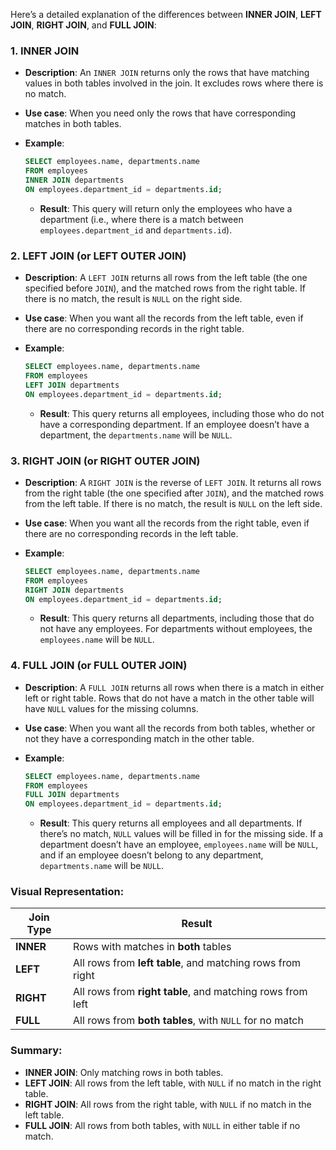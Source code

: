 Here’s a detailed explanation of the differences between **INNER JOIN**, **LEFT JOIN**, **RIGHT JOIN**, and **FULL JOIN**:

### 1. **INNER JOIN**

-   **Description**: An `INNER JOIN` returns only the rows that have matching values in both tables involved in the join. It excludes rows where there is no match.
-   **Use case**: When you need only the rows that have corresponding matches in both tables.

-   **Example**:
    ```sql
    SELECT employees.name, departments.name
    FROM employees
    INNER JOIN departments
    ON employees.department_id = departments.id;
    ```
    -   **Result**: This query will return only the employees who have a department (i.e., where there is a match between `employees.department_id` and `departments.id`).

### 2. **LEFT JOIN (or LEFT OUTER JOIN)**

-   **Description**: A `LEFT JOIN` returns all rows from the left table (the one specified before `JOIN`), and the matched rows from the right table. If there is no match, the result is `NULL` on the right side.
-   **Use case**: When you want all the records from the left table, even if there are no corresponding records in the right table.

-   **Example**:
    ```sql
    SELECT employees.name, departments.name
    FROM employees
    LEFT JOIN departments
    ON employees.department_id = departments.id;
    ```
    -   **Result**: This query returns all employees, including those who do not have a corresponding department. If an employee doesn’t have a department, the `departments.name` will be `NULL`.

### 3. **RIGHT JOIN (or RIGHT OUTER JOIN)**

-   **Description**: A `RIGHT JOIN` is the reverse of `LEFT JOIN`. It returns all rows from the right table (the one specified after `JOIN`), and the matched rows from the left table. If there is no match, the result is `NULL` on the left side.
-   **Use case**: When you want all the records from the right table, even if there are no corresponding records in the left table.

-   **Example**:
    ```sql
    SELECT employees.name, departments.name
    FROM employees
    RIGHT JOIN departments
    ON employees.department_id = departments.id;
    ```
    -   **Result**: This query returns all departments, including those that do not have any employees. For departments without employees, the `employees.name` will be `NULL`.

### 4. **FULL JOIN (or FULL OUTER JOIN)**

-   **Description**: A `FULL JOIN` returns all rows when there is a match in either left or right table. Rows that do not have a match in the other table will have `NULL` values for the missing columns.
-   **Use case**: When you want all the records from both tables, whether or not they have a corresponding match in the other table.

-   **Example**:
    ```sql
    SELECT employees.name, departments.name
    FROM employees
    FULL JOIN departments
    ON employees.department_id = departments.id;
    ```
    -   **Result**: This query returns all employees and all departments. If there’s no match, `NULL` values will be filled in for the missing side. If a department doesn’t have an employee, `employees.name` will be `NULL`, and if an employee doesn’t belong to any department, `departments.name` will be `NULL`.

### Visual Representation:

| Join Type | Result                                                     |
| --------- | ---------------------------------------------------------- |
| **INNER** | Rows with matches in **both** tables                       |
| **LEFT**  | All rows from **left table**, and matching rows from right |
| **RIGHT** | All rows from **right table**, and matching rows from left |
| **FULL**  | All rows from **both tables**, with `NULL` for no match    |

### Summary:

-   **INNER JOIN**: Only matching rows in both tables.
-   **LEFT JOIN**: All rows from the left table, with `NULL` if no match in the right table.
-   **RIGHT JOIN**: All rows from the right table, with `NULL` if no match in the left table.
-   **FULL JOIN**: All rows from both tables, with `NULL` in either table if no match.

